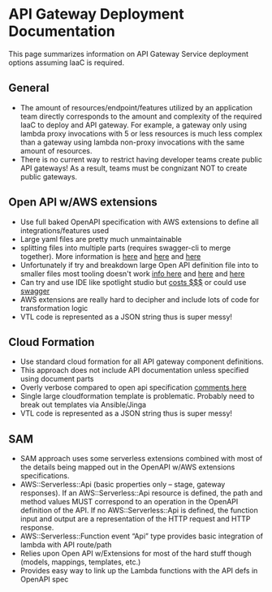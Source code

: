 # API Gateway Deployment Documentation
This page summarizes information on API Gateway Service deployment options assuming IaaC is required.

## General
* The amount of resources/endpoint/features utilized by an application team directly corresponds to the amount and complexity of the required IaaC to deploy and API gateway. For example, a gateway only using lambda proxy invocations with 5 or less resources is much less complex than a gateway using lambda non-proxy invocations with the same amount of resources.
* There is no current way to restrict having developer teams create public API gateways! As a result, teams must be congnizant NOT to create public gateways.

## Open API w/AWS extensions
* Use full baked OpenAPI specification with AWS extensions to define all integrations/features used
* Large yaml files are pretty much unmaintainable
* splitting files into multiple parts (requires swagger-cli to merge together). More information is [here](https://davidgarcia.dev/posts/how-to-split-open-api-spec-into-multiple-files/) and [here](https://producement.com/blog/managing-openapi-specification/) and [here](https://stoplight.io/blog/keeping-openapi-dry-and-portable)
* Unfortunately if try and breakdown large Open API definition file into to smaller files most tooling doesn't work [info here](https://github.com/42Crunch/vscode-openapi/issues?utm_source=vsmp&utm_medium=ms%20web&utm_campaign=mpdetails) and [here]([https://marketplace.visualstudio.com/items?itemName=42Crunch.vscode-openapi) and [here](https://github.com/42Crunch/vscode-openapi/issues/82)
* Can try and use IDE like spotlight studio but [costs $$$](https://stoplight.io/pricing/) or could use [swagger](https://swagger.io/tools/swagger-editor/)
* AWS extensions are really hard to decipher and include lots of code for transformation logic
* VTL code is represented as a JSON string thus is super messy!


## Cloud Formation
* Use standard cloud formation for all API gateway component definitions.
* This approach does not include API documentation unless specified using document parts
* Overly verbose compared to open api specification [comments here](https://nickolaskraus.org/articles/creating-an-amazon-api-gateway-with-a-lambda-integration-using-cloudformation/)
* Single large cloudformation template is problematic. Probably need to break out templates via Ansible/Jinga
* VTL code is represented as a JSON string thus is super messy!

## SAM
* SAM approach uses some serverless extensions combined with most of the details being mapped out in the OpenAPI w/AWS extensions specifications.
* AWS::Serverless::Api (basic properties only – stage, gateway responses). If an AWS::Serverless::Api resource is defined, the path and method values MUST correspond to an operation in the OpenAPI definition of the API. If no AWS::Serverless::Api is defined, the function input and output are a representation of the HTTP request and HTTP response.
* AWS::Serverless::Function event “Api” type provides basic integration of lambda with API route/path
* Relies upon Open API w/Extensions for most of the hard stuff though (models, mappings, templates, etc.)
* Provides easy way to link up the Lambda functions with the API defs in OpenAPI spec

